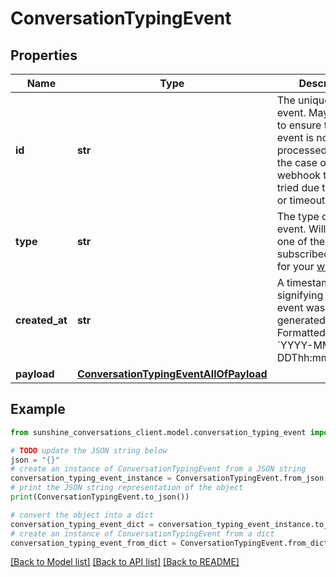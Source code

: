 # ConversationTypingEvent


## Properties

Name | Type | Description | Notes
------------ | ------------- | ------------- | -------------
**id** | **str** | The unique ID of the event. May be used to ensure that an event is not processed twice in the case of a webhook that is re-tried due to an error or timeout. | [optional] 
**type** | **str** | The type of the event. Will match one of the subscribed triggers for your [webhook](#operation/CreateWebhook). | [optional] 
**created_at** | **str** | A timestamp signifying when the event was generated. Formatted as &#x60;YYYY-MM-DDThh:mm:ss.SSSZ&#x60;. | [optional] 
**payload** | [**ConversationTypingEventAllOfPayload**](ConversationTypingEventAllOfPayload.md) |  | [optional] 

## Example

```python
from sunshine_conversations_client.model.conversation_typing_event import ConversationTypingEvent

# TODO update the JSON string below
json = "{}"
# create an instance of ConversationTypingEvent from a JSON string
conversation_typing_event_instance = ConversationTypingEvent.from_json(json)
# print the JSON string representation of the object
print(ConversationTypingEvent.to_json())

# convert the object into a dict
conversation_typing_event_dict = conversation_typing_event_instance.to_dict()
# create an instance of ConversationTypingEvent from a dict
conversation_typing_event_from_dict = ConversationTypingEvent.from_dict(conversation_typing_event_dict)
```
[[Back to Model list]](../README.md#documentation-for-models) [[Back to API list]](../README.md#documentation-for-api-endpoints) [[Back to README]](../README.md)


